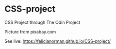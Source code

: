 # CSS-project
CSS Project through The Odin Project



Picture from pixabay.com

See live: https://felicianorman.github.io/CSS-project/
